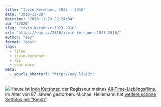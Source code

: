 ```yaml
---
title: "Irvin Kershner, 1923 - 2010"
date: "2010-11-29"
datetime: "2010-11-29 22:24:34"
id: "13820"
slug: "irvin-kershner-1923-2010"
url: "https://eay.cc/2010/irvin-kershner-1923-2010/"
author: "eay"
format: "post"
tags:
  - filme
  - irvin-kershner
  - rip
  - star-wars
meta:
  - yourls_shorturl: "http://eay.li/12t"
---
```


![](https://eay.cc/uploads/2010/irvinkershner.jpg) Heute ist [Irvin Kershner](http://de.wikipedia.org/wiki/Irvin_Kershner), der Regisseur meines [All-Time-Lieblingsfilms](http://de.wikipedia.org/wiki/Star_Wars:_Episode_V_%E2%80%93_Das_Imperium_schl%C3%A4gt_zur%C3%BCck), im Alter von 87 Jahren gestorben. Michael Heilemann hat [weitere schöne Setfotos mit "Kersh"](http://binarybonsai.com/2010/11/29/kersh/).
